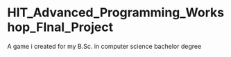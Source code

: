 # HIT_Advanced_Programming_Workshop_FInal_Project
A game i created for my B.Sc. in computer science bachelor degree
